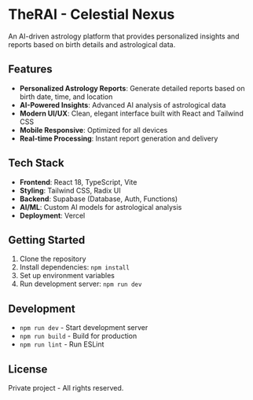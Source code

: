 # TheRAI - Celestial Nexus

An AI-driven astrology platform that provides personalized insights and reports based on birth details and astrological data.

## Features

- **Personalized Astrology Reports**: Generate detailed reports based on birth date, time, and location
- **AI-Powered Insights**: Advanced AI analysis of astrological data
- **Modern UI/UX**: Clean, elegant interface built with React and Tailwind CSS
- **Mobile Responsive**: Optimized for all devices
- **Real-time Processing**: Instant report generation and delivery

## Tech Stack

- **Frontend**: React 18, TypeScript, Vite
- **Styling**: Tailwind CSS, Radix UI
- **Backend**: Supabase (Database, Auth, Functions)
- **AI/ML**: Custom AI models for astrological analysis
- **Deployment**: Vercel

## Getting Started

1. Clone the repository
2. Install dependencies: `npm install`
3. Set up environment variables
4. Run development server: `npm run dev`

## Development

- `npm run dev` - Start development server
- `npm run build` - Build for production
- `npm run lint` - Run ESLint

## License

Private project - All rights reserved.
